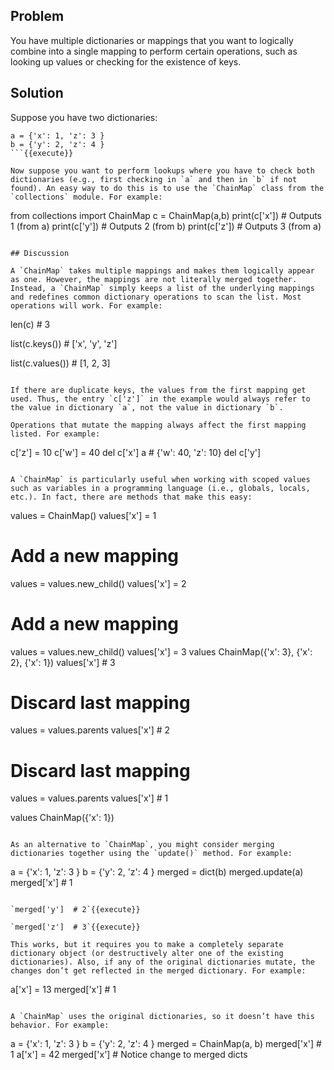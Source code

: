 ## Problem

You have multiple dictionaries or mappings that you want to logically combine into a single mapping to perform certain operations, such as looking up values or checking for the existence of keys.

## Solution

Suppose you have two dictionaries:

```
a = {'x': 1, 'z': 3 }
b = {'y': 2, 'z': 4 }
```{{execute}}

Now suppose you want to perform lookups where you have to check both dictionaries (e.g., first checking in `a` and then in `b` if not found). An easy way to do this is to use the `ChainMap` class from the `collections` module. For example:

```
from collections import ChainMap
c = ChainMap(a,b)
print(c['x'])      # Outputs 1  (from a)
print(c['y'])      # Outputs 2  (from b)
print(c['z'])      # Outputs 3  (from a)
```{{execute}}

## Discussion

A `ChainMap` takes multiple mappings and makes them logically appear as one. However, the mappings are not literally merged together. Instead, a `ChainMap` simply keeps a list of the underlying mappings and redefines common dictionary operations to scan the list. Most operations will work. For example:

```
len(c)  # 3

list(c.keys())  # ['x', 'y', 'z']

list(c.values())  # [1, 2, 3]

```{{execute}}

If there are duplicate keys, the values from the first mapping get used. Thus, the entry `c['z']` in the example would always refer to the value in dictionary `a`, not the value in dictionary `b`.

Operations that mutate the mapping always affect the first mapping listed. For example:

```
c['z'] = 10
c['w'] = 40
del c['x']
a  # {'w': 40, 'z': 10}
del c['y']

```{{execute}}

A `ChainMap` is particularly useful when working with scoped values such as variables in a programming language (i.e., globals, locals, etc.). In fact, there are methods that make this easy:

```
values = ChainMap()
values['x'] = 1

# Add a new mapping
values = values.new_child()
values['x'] = 2

# Add a new mapping
values = values.new_child()
values['x'] = 3
values
ChainMap({'x': 3}, {'x': 2}, {'x': 1})
values['x']  # 3

# Discard last mapping
values = values.parents
values['x']  # 2

# Discard last mapping
values = values.parents
values['x']  # 1

values
ChainMap({'x': 1})

```{{execute}}

As an alternative to `ChainMap`, you might consider merging dictionaries together using the `update()` method. For example:

```
a = {'x': 1, 'z': 3 }
b = {'y': 2, 'z': 4 }
merged = dict(b)
merged.update(a)
merged['x']  # 1
```{{execute}}

`merged['y']  # 2`{{execute}}

`merged['z']  # 3`{{execute}}

This works, but it requires you to make a completely separate dictionary object (or destructively alter one of the existing dictionaries). Also, if any of the original dictionaries mutate, the changes don’t get reflected in the merged dictionary. For example:

```
a['x'] = 13
merged['x']  # 1
```{{execute}}

A `ChainMap` uses the original dictionaries, so it doesn’t have this behavior. For example:

```
a = {'x': 1, 'z': 3 }
b = {'y': 2, 'z': 4 }
merged = ChainMap(a, b)
merged['x']  # 1
a['x'] = 42
merged['x']   # Notice change to merged dicts
```{{execute}}
